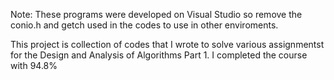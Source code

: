 Note: These programs were developed on Visual Studio so remove the conio.h and getch used in the codes to use in other enviroments.

This project is collection of codes that I wrote to solve various assignmentst for the Design and Analysis of Algorithms Part 1.
I completed the course with 94.8%
